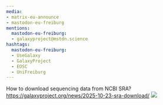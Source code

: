 ```yaml
---
media:
- matrix-eu-announce
- mastodon-eu-freiburg
mentions:
  mastodon-eu-freiburg:
  - galaxyproject@mstdn.science
hashtags:
  mastodon-eu-freiburg:
  - UseGalaxy
  - GalaxyProject
  - EOSC
  - UniFreiburg
---
```

How to download sequencing data from NCBI SRA?
https://galaxyproject.org/news/2025-10-23-sra-download/
![](https://galaxyproject.org/assets/static/sra-hose.bd6740a.a26dc2f1803a189a4ec69b3f9b98ef84.png)